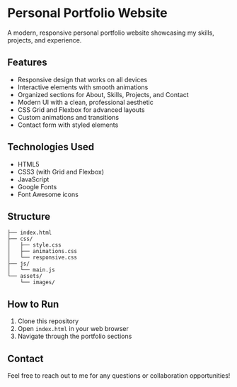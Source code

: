 # Personal Portfolio Website

A modern, responsive personal portfolio website showcasing my skills, projects, and experience.

## Features

- Responsive design that works on all devices
- Interactive elements with smooth animations
- Organized sections for About, Skills, Projects, and Contact
- Modern UI with a clean, professional aesthetic
- CSS Grid and Flexbox for advanced layouts
- Custom animations and transitions
- Contact form with styled elements

## Technologies Used

- HTML5
- CSS3 (with Grid and Flexbox)
- JavaScript
- Google Fonts
- Font Awesome icons

## Structure

```
├── index.html
├── css/
│   ├── style.css
│   ├── animations.css
│   └── responsive.css
├── js/
│   └── main.js
└── assets/
    └── images/
```

## How to Run

1. Clone this repository
2. Open `index.html` in your web browser
3. Navigate through the portfolio sections

## Contact

Feel free to reach out to me for any questions or collaboration opportunities!
